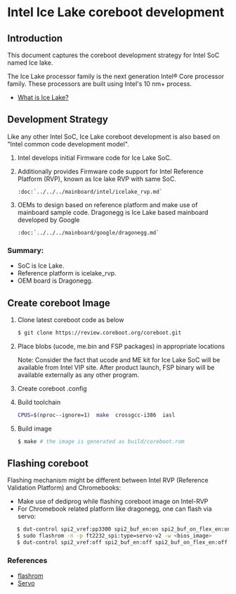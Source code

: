 # Intel Ice Lake coreboot development

## Introduction

This document captures the coreboot development strategy for Intel SoC named Ice lake.

The Ice Lake processor family is the next generation Intel® Core processor family.
These processors are built using Intel's 10 nm+ process.

* [What is Ice Lake?](https://www.intel.in/content/www/in/en/design/products-and-solutions/processors-and-chipsets/ice-lake/overview.html)

## Development Strategy

Like any other Intel SoC, Ice Lake coreboot development is also based on "Intel common code development model".

1. Intel develops initial Firmware code for Ice Lake SoC.

2. Additionally provides Firmware code support for Intel Reference Platform (RVP), known as Ice lake RVP with same SoC.
   ```eval_rst
   :doc:`../../../mainboard/intel/icelake_rvp.md`
   ```

3. OEMs to design based on reference platform and make use of mainboard sample code. Dragonegg is Ice Lake based mainboard developed by Google
   ```eval_rst
   :doc:`../../../mainboard/google/dragonegg.md`
   ```

### Summary:
* SoC is Ice Lake.
* Reference platform is icelake_rvp.
* OEM board is Dragonegg.

## Create coreboot Image

1. Clone latest coreboot code as below
   ```bash
   $ git clone https://review.coreboot.org/coreboot.git
   ```

2. Place blobs (ucode, me.bin and FSP packages) in appropriate locations

   Note:
   Consider the fact that ucode and ME kit for Ice Lake SoC will be available from Intel VIP site.
   After product launch, FSP binary will be available externally as any other program.

3. Create coreboot .config

4. Build toolchain
   ```bash
   CPUS=$(nproc--ignore=1)  make  crossgcc-i386  iasl
   ```

5. Build image
   ```bash
   $ make # the image is generated as build/coreboot.rom
   ```

## Flashing coreboot

Flashing mechanism might be different between Intel RVP (Reference Validation Platform) and Chromebooks:

* Make use of dediprog while flashing coreboot image on Intel-RVP
* For Chromebook related platform like dragonegg, one can flash via servo:

```bash
   $ dut-control spi2_vref:pp3300 spi2_buf_en:on spi2_buf_on_flex_en:on warm_reset:on
   $ sudo flashrom -n -p ft2232_spi:type=servo-v2 -w <bios_image>
   $ dut-control spi2_vref:off spi2_buf_en:off spi2_buf_on_flex_en:off warm_reset:off
```
### References
* [flashrom](https://flashrom.org/Flashrom)
* [Servo](https://www.chromium.org/chromium-os/servo)
